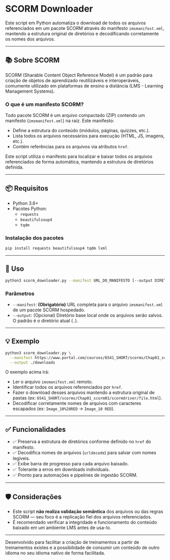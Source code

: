 # SCORM Downloader

Este script em Python automatiza o download de todos os arquivos referenciados em um pacote SCORM através do manifesto `imsmanifest.xml`, mantendo a estrutura original de diretórios e decodificando corretamente os nomes dos arquivos.

---

## 📚 Sobre SCORM

SCORM (Sharable Content Object Reference Model) é um padrão para criação de objetos de aprendizado reutilizáveis e interoperáveis, comumente utilizado em plataformas de ensino a distância (LMS - Learning Management Systems).

### O que é um manifesto SCORM?

Todo pacote SCORM é um arquivo compactado (ZIP) contendo um manifesto (`imsmanifest.xml`) na raiz. Este manifesto:

- Define a estrutura do conteúdo (módulos, páginas, quizzes, etc.).
- Lista todos os arquivos necessários para execução (HTML, JS, imagens, etc.).
- Contém referências para os arquivos via atributos `href`.

Este script utiliza o manifesto para localizar e baixar todos os arquivos referenciados de forma automática, mantendo a estrutura de diretórios definida.

---

## 📦 Requisitos

- Python 3.6+
- Pacotes Python:
  - `requests`
  - `beautifulsoup4`
  - `tqdm`

### Instalação dos pacotes

```bash
pip install requests beautifulsoup4 tqdm lxml
```

---

## 🚀 Uso

```bash
python3 scorm_downloader.py --manifest URL_DO_MANIFESTO [--output DIRETORIO_DESTINO]
```

### Parâmetros

- `--manifest`: **(Obrigatório)** URL completa para o arquivo `imsmanifest.xml` de um pacote SCORM hospedado.
- `--output`: (Opcional) Diretório base local onde os arquivos serão salvos. O padrão é o diretório atual (`.`).

---

## 💡 Exemplo

```bash
python3 scorm_downloader.py \
  --manifest https://www.portal.com/courses/6541_SHORT/scorms/Chap01_scorm01/imsmanifest.xml \
  --output ./downloads
```

O exemplo acima irá:

- Ler o arquivo `imsmanifest.xml` remoto.
- Identificar todos os arquivos referenciados por `href`.
- Fazer o download desses arquivos mantendo a estrutura original de pastas (ex: `6541_SHORT/scorms/Chap01_scorm01/scormdriver/file.html`).
- Decodificar corretamente nomes de arquivos com caracteres escapados (ex: `Image_10%20RED` → `Image_10 RED`).

---

## ✅ Funcionalidades

- ✅ Preserva a estrutura de diretórios conforme definido no `href` do manifesto.
- ✅ Decodifica nomes de arquivos (`urldecode`) para salvar com nomes legíveis.
- ✅ Exibe barra de progresso para cada arquivo baixado.
- ✅ Tolerante a erros em downloads individuais.
- ✅ Pronto para automações e pipelines de ingestão SCORM.

---

## 🛡️ Considerações

- Este script **não realiza validação semântica** dos arquivos ou das regras SCORM — seu foco é a replicação fiel dos arquivos referenciados.
- É recomendado verificar a integridade e funcionamento do conteúdo baixado em um ambiente LMS antes de usa-lo.

---

Desenvolvido para facilitar a criação de treinamentos a partir de treinamentos existes e a possibilidade de consumir um conteúdo de outro idioma no seu idioma nativo de forma facilitada.

